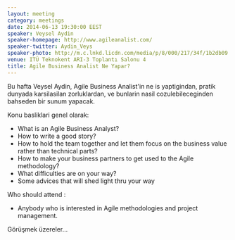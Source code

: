 ```yaml
---
layout: meeting
category: meetings
date: 2014-06-13 19:30:00 EEST
speaker: Veysel Aydin
speaker-homepage: http://www.agileanalist.com/
speaker-twitter: Aydin_Veys
speaker-photo: http://m.c.lnkd.licdn.com/media/p/8/000/217/34f/1b2db09.jpg
venue: ITÜ Teknokent ARI-3 Toplantı Salonu 4
title: Agile Business Analist Ne Yapar?
---
```


Bu hafta Veysel Aydin, Agile Business Analist'in ne is yaptigindan, pratik dunyada karsilasilan zorluklardan, ve bunlarin nasil cozulebileceginden bahseden bir sunum yapacak.


 Konu basliklari genel olarak:

- What is an Agile Business Analyst?
- How to write a good story?
- How to hold the team together and let them focus on the business value rather than technical parts?
- How to make your business partners to get used to the Agile methodology?
- What difficulties are on your way?
- Some advices that will shed light thru your way

Who should attend :

- Anybody who is interested in Agile methodologies and project management.

Görüşmek üzereler...
